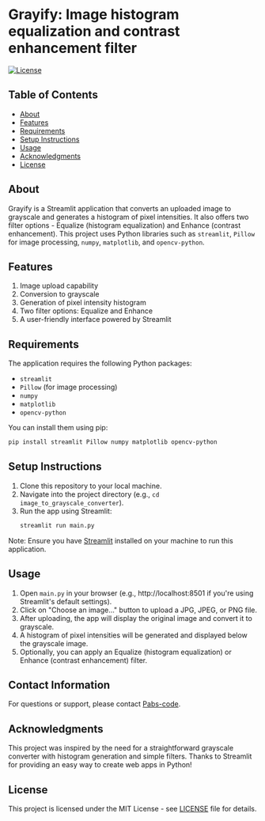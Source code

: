 # Grayify: Image histogram equalization and contrast enhancement filter

[![License](https://img.shields.io/badge/License-MIT-blue.svg)](https://choosealicense.com/licenses/mit/)

## Table of Contents
  - [About](#about)
  - [Features](#features)
  - [Requirements](#requirements)
  - [Setup Instructions](#setup-instructions)
  - [Usage](#usage)
  - [Acknowledgments](#acknowledgments)
  - [License](#license)

## About
Grayify is a Streamlit application that converts an uploaded image to grayscale and generates a histogram of pixel intensities. It also offers two filter options - Equalize (histogram equalization) and Enhance (contrast enhancement). This project uses Python libraries such as `streamlit`, `Pillow` for image processing, `numpy`, `matplotlib`, and `opencv-python`.

## Features
1. Image upload capability
2. Conversion to grayscale
3. Generation of pixel intensity histogram
4. Two filter options: Equalize and Enhance
5. A user-friendly interface powered by Streamlit

## Requirements
The application requires the following Python packages:
- `streamlit`
- `Pillow` (for image processing)
- `numpy`
- `matplotlib`
- `opencv-python`

You can install them using pip:
```bash
pip install streamlit Pillow numpy matplotlib opencv-python
```

## Setup Instructions
1. Clone this repository to your local machine.
2. Navigate into the project directory (e.g., `cd image_to_grayscale_converter`).
3. Run the app using Streamlit:
   ```bash
   streamlit run main.py
   ```
   
Note: Ensure you have [Streamlit](https://www.streamlit.io/install) installed on your machine to run this application.

## Usage
1. Open `main.py` in your browser (e.g., http://localhost:8501 if you're using Streamlit's default settings).
2. Click on "Choose an image..." button to upload a JPG, JPEG, or PNG file.
3. After uploading, the app will display the original image and convert it to grayscale.
4. A histogram of pixel intensities will be generated and displayed below the grayscale image.
5. Optionally, you can apply an Equalize (histogram equalization) or Enhance (contrast enhancement) filter.

## Contact Information
For questions or support, please contact [Pabs-code](mailto:your.email@example.com).

## Acknowledgments
This project was inspired by the need for a straightforward grayscale converter with histogram generation and simple filters. Thanks to Streamlit for providing an easy way to create web apps in Python!

## License
This project is licensed under the MIT License - see [LICENSE](https://github.com/pabs-code/image-grayscale-histogram-generator/blob/main/LICENSE) file for details.
